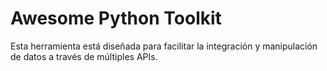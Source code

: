 # Awesome Python Toolkit

Esta herramienta está diseñada para facilitar la integración y manipulación de datos a través de múltiples APIs.
